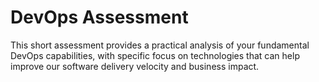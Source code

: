 # DevOps Assessment
This short assessment provides a practical analysis of your fundamental DevOps capabilities, with specific focus on technologies that can help improve our software delivery velocity and business impact.
